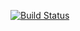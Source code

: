 [![Build Status](https://www.travis-ci.com/jodies383/settings-bill-expressjs.svg?branch=master)](https://www.travis-ci.com/jodies383/settings-bill-expressjs)
